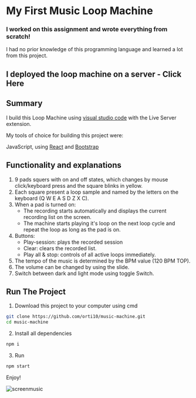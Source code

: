 # My First Music Loop Machine

### I worked on this assignment and wrote everything from scratch!

I had no prior knowledge of this programming language and learned a lot from this project.

## I deployed the loop machine on a server - Click Here 

## Summary
I build this Loop Machine using [visual studio code](https://code.visualstudio.com/) with the Live Server extension.

My tools of choice for building this project were: 

JavaScript, using [React](https://reactjs.org/docs/cdn-links.html) and [Bootstrap](https://babeljs.io/en/setup#installation)

## Functionality and explanations
1. 9 pads squers with on and off states, which changes by mouse click/keyboard press and the square blinks in yellow.
2. Each square present a loop sample and named by the letters on the keyboard (Q W E A S D Z X C).
3. When a pad is turned on:
   - The recording starts automatically and displays the current recording list on the screen.
   - The machine starts playing it's loop on the next loop cycle and repeat the loop as long as the pad is on.
4. Buttons:
   - Play-session: plays the recorded session
   - Clear: clears the recorded list.
   - Play all & stop: controls of all active loops immediately.
5. The tempo of the music is determined by the BPM value (120 BPM TOP).
6. The volume can be changed by using the slide.
7. Switch between dark and light mode using toggle Switch.

## Run The Project
1. Download this project to your computer using cmd
```sh
git clone https://github.com/orti10/music-machine.git
cd music-machine
```
2. Install all dependencies
```sh
npm i
```
3. Run 
```sh
npm start
```

Enjoy!

![screenmusic](https://user-images.githubusercontent.com/44768171/144346382-78a15928-945f-4d74-9908-a5e2c7802950.jpg)
